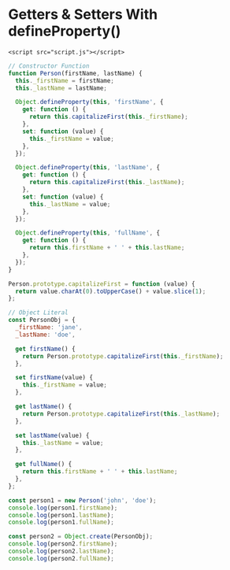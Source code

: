 <!DOCTYPE html>
<html lang="en">
  <head>
    <meta charset="UTF-8" />
    <meta http-equiv="X-UA-Compatible" content="IE=edge" />
    <meta name="viewport" content="width=device-width, initial-scale=1.0" />
    <title>Getters & Setters With defineProperty()</title>
  </head>
  <body>
    <h1>Getters & Setters With defineProperty()</h1>

    <script src="script.js"></script>
  </body>
</html>

```js
// Constructor Function
function Person(firstName, lastName) {
  this._firstName = firstName;
  this._lastName = lastName;

  Object.defineProperty(this, 'firstName', {
    get: function () {
      return this.capitalizeFirst(this._firstName);
    },
    set: function (value) {
      this._firstName = value;
    },
  });

  Object.defineProperty(this, 'lastName', {
    get: function () {
      return this.capitalizeFirst(this._lastName);
    },
    set: function (value) {
      this._lastName = value;
    },
  });

  Object.defineProperty(this, 'fullName', {
    get: function () {
      return this.firstName + ' ' + this.lastName;
    },
  });
}

Person.prototype.capitalizeFirst = function (value) {
  return value.charAt(0).toUpperCase() + value.slice(1);
};

// Object Literal
const PersonObj = {
  _firstName: 'jane',
  _lastName: 'doe',

  get firstName() {
    return Person.prototype.capitalizeFirst(this._firstName);
  },

  set firstName(value) {
    this._firstName = value;
  },

  get lastName() {
    return Person.prototype.capitalizeFirst(this._lastName);
  },

  set lastName(value) {
    this._lastName = value;
  },

  get fullName() {
    return this.firstName + ' ' + this.lastName;
  },
};

const person1 = new Person('john', 'doe');
console.log(person1.firstName);
console.log(person1.lastName);
console.log(person1.fullName);

const person2 = Object.create(PersonObj);
console.log(person2.firstName);
console.log(person2.lastName);
console.log(person2.fullName);
